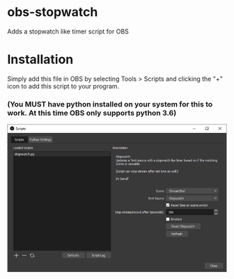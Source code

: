 # obs-stopwatch
Adds a stopwatch like timer script for OBS

# Installation
Simply add this file in OBS by selecting Tools > Scripts and clicking the "+" icon to add this script to your program.
### (You MUST have python installed on your system for this to work. At this time OBS only supports python 3.6)

![Alt text](/screenshot.png?raw=true "Screenshot")
